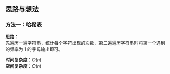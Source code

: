 ## 思路与想法
### 方法一：哈希表
**思路**：  
先遍历一遍字符串，统计每个字符出现的次数，第二遍遍历字符串时将第一个遇到的频率为 1 的字母输出即可。


**时间复杂度**：*O*(*n*)   
**空间复杂度**：*O*(*n*)
